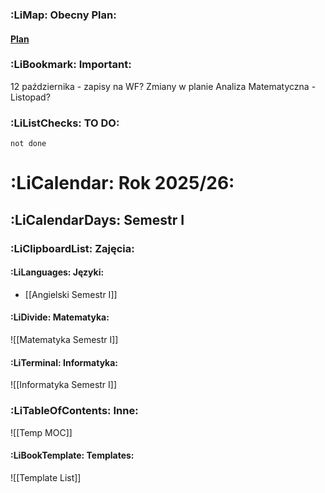### :LiMap: Obecny Plan:
#### [Plan](https://inf.ug.edu.pl/plan/?grupa=1I)

### :LiBookmark: Important:
 12 października - zapisy na WF?
 Zmiany w planie Analiza Matematyczna - Listopad?

### :LiListChecks: TO DO:
```tasks
not done
```

# :LiCalendar: Rok 2025/26:

## :LiCalendarDays: Semestr I 

### :LiClipboardList: Zajęcia:

#### :LiLanguages: Języki:
- [[Angielski Semestr I]]

#### :LiDivide: Matematyka:
![[Matematyka Semestr I]]

#### :LiTerminal: Informatyka:
![[Informatyka Semestr I]]

### :LiTableOfContents: Inne:
![[Temp MOC]]

#### :LiBookTemplate: Templates:
![[Template List]]




